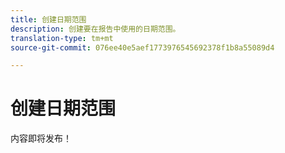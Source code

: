 ```yaml
---
title: 创建日期范围
description: 创建要在报告中使用的日期范围。
translation-type: tm+mt
source-git-commit: 076ee40e5aef1773976545692378f1b8a55089d4

---
```



# 创建日期范围

内容即将发布！
